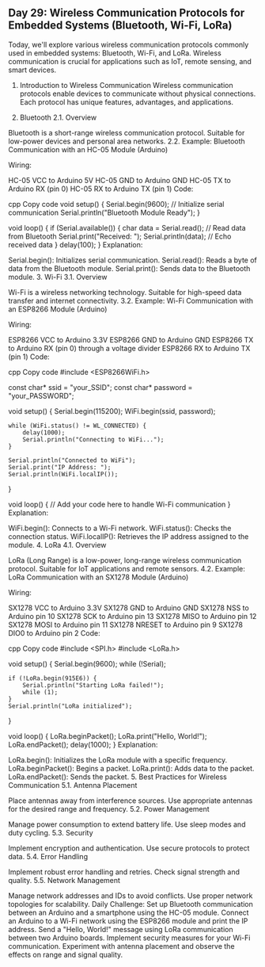 ## Day 29: Wireless Communication Protocols for Embedded Systems (Bluetooth, Wi-Fi, LoRa)
Today, we'll explore various wireless communication protocols commonly used in embedded systems: Bluetooth, Wi-Fi, and LoRa. Wireless communication is crucial for applications such as IoT, remote sensing, and smart devices.

1. Introduction to Wireless Communication
Wireless communication protocols enable devices to communicate without physical connections. Each protocol has unique features, advantages, and applications.

2. Bluetooth
2.1. Overview

Bluetooth is a short-range wireless communication protocol.
Suitable for low-power devices and personal area networks.
2.2. Example: Bluetooth Communication with an HC-05 Module (Arduino)

Wiring:

HC-05 VCC to Arduino 5V
HC-05 GND to Arduino GND
HC-05 TX to Arduino RX (pin 0)
HC-05 RX to Arduino TX (pin 1)
Code:

cpp
Copy code
void setup() {
    Serial.begin(9600); // Initialize serial communication
    Serial.println("Bluetooth Module Ready");
}

void loop() {
    if (Serial.available()) {
        char data = Serial.read(); // Read data from Bluetooth
        Serial.print("Received: ");
        Serial.println(data); // Echo received data
    }
    delay(100);
}
Explanation:

Serial.begin(): Initializes serial communication.
Serial.read(): Reads a byte of data from the Bluetooth module.
Serial.print(): Sends data to the Bluetooth module.
3. Wi-Fi
3.1. Overview

Wi-Fi is a wireless networking technology.
Suitable for high-speed data transfer and internet connectivity.
3.2. Example: Wi-Fi Communication with an ESP8266 Module (Arduino)

Wiring:

ESP8266 VCC to Arduino 3.3V
ESP8266 GND to Arduino GND
ESP8266 TX to Arduino RX (pin 0) through a voltage divider
ESP8266 RX to Arduino TX (pin 1)
Code:

cpp
Copy code
#include <ESP8266WiFi.h>

const char* ssid = "your_SSID";
const char* password = "your_PASSWORD";

void setup() {
    Serial.begin(115200);
    WiFi.begin(ssid, password);

    while (WiFi.status() != WL_CONNECTED) {
        delay(1000);
        Serial.println("Connecting to WiFi...");
    }

    Serial.println("Connected to WiFi");
    Serial.print("IP Address: ");
    Serial.println(WiFi.localIP());
}

void loop() {
    // Add your code here to handle Wi-Fi communication
}
Explanation:

WiFi.begin(): Connects to a Wi-Fi network.
WiFi.status(): Checks the connection status.
WiFi.localIP(): Retrieves the IP address assigned to the module.
4. LoRa
4.1. Overview

LoRa (Long Range) is a low-power, long-range wireless communication protocol.
Suitable for IoT applications and remote sensors.
4.2. Example: LoRa Communication with an SX1278 Module (Arduino)

Wiring:

SX1278 VCC to Arduino 3.3V
SX1278 GND to Arduino GND
SX1278 NSS to Arduino pin 10
SX1278 SCK to Arduino pin 13
SX1278 MISO to Arduino pin 12
SX1278 MOSI to Arduino pin 11
SX1278 NRESET to Arduino pin 9
SX1278 DIO0 to Arduino pin 2
Code:

cpp
Copy code
#include <SPI.h>
#include <LoRa.h>

void setup() {
    Serial.begin(9600);
    while (!Serial);

    if (!LoRa.begin(915E6)) {
        Serial.println("Starting LoRa failed!");
        while (1);
    }
    Serial.println("LoRa initialized");
}

void loop() {
    LoRa.beginPacket();
    LoRa.print("Hello, World!");
    LoRa.endPacket();
    delay(1000);
}
Explanation:

LoRa.begin(): Initializes the LoRa module with a specific frequency.
LoRa.beginPacket(): Begins a packet.
LoRa.print(): Adds data to the packet.
LoRa.endPacket(): Sends the packet.
5. Best Practices for Wireless Communication
5.1. Antenna Placement

Place antennas away from interference sources.
Use appropriate antennas for the desired range and frequency.
5.2. Power Management

Manage power consumption to extend battery life.
Use sleep modes and duty cycling.
5.3. Security

Implement encryption and authentication.
Use secure protocols to protect data.
5.4. Error Handling

Implement robust error handling and retries.
Check signal strength and quality.
5.5. Network Management

Manage network addresses and IDs to avoid conflicts.
Use proper network topologies for scalability.
Daily Challenge:
Set up Bluetooth communication between an Arduino and a smartphone using the HC-05 module.
Connect an Arduino to a Wi-Fi network using the ESP8266 module and print the IP address.
Send a "Hello, World!" message using LoRa communication between two Arduino boards.
Implement security measures for your Wi-Fi communication.
Experiment with antenna placement and observe the effects on range and signal quality.
